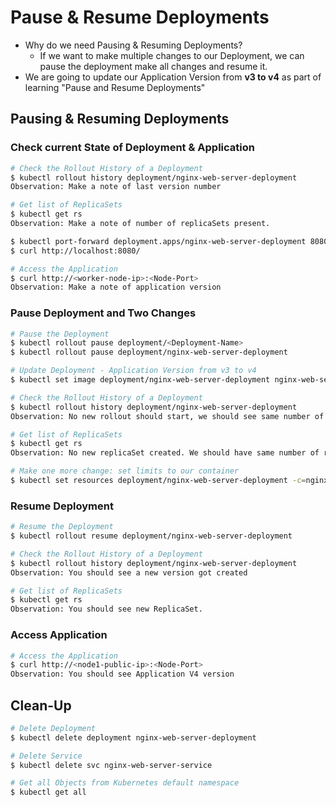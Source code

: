 # Pause & Resume Deployments

- Why do we need Pausing & Resuming Deployments?
    - If we want to make multiple changes to our Deployment, we can pause the deployment make all changes and resume it.
- We are going to update our Application Version from **v3 to v4** as part of learning "Pause and Resume Deployments"

## Pausing & Resuming Deployments
### Check current State of Deployment & Application
```bash
# Check the Rollout History of a Deployment
$ kubectl rollout history deployment/nginx-web-server-deployment
Observation: Make a note of last version number

# Get list of ReplicaSets
$ kubectl get rs
Observation: Make a note of number of replicaSets present.

$ kubectl port-forward deployment.apps/nginx-web-server-deployment 8080:80
$ curl http://localhost:8080/

# Access the Application 
$ curl http://<worker-node-ip>:<Node-Port>
Observation: Make a note of application version
```

### Pause Deployment and Two Changes
```bash
# Pause the Deployment
$ kubectl rollout pause deployment/<Deployment-Name>
$ kubectl rollout pause deployment/nginx-web-server-deployment

# Update Deployment - Application Version from v3 to v4
$ kubectl set image deployment/nginx-web-server-deployment nginx-web-server-v1=ssamantr/nginx-web-server-v1:1.0.0

# Check the Rollout History of a Deployment
$ kubectl rollout history deployment/nginx-web-server-deployment
Observation: No new rollout should start, we should see same number of versions as we check earlier with last version number matches which we have noted earlier.

# Get list of ReplicaSets
$ kubectl get rs
Observation: No new replicaSet created. We should have same number of replicaSets as earlier when we took note. 

# Make one more change: set limits to our container
$ kubectl set resources deployment/nginx-web-server-deployment -c=nginx-web-server-v1 --limits=cpu=20m,memory=30Mi
```

### Resume Deployment
```bash
# Resume the Deployment
$ kubectl rollout resume deployment/nginx-web-server-deployment

# Check the Rollout History of a Deployment
$ kubectl rollout history deployment/nginx-web-server-deployment
Observation: You should see a new version got created

# Get list of ReplicaSets
$ kubectl get rs
Observation: You should see new ReplicaSet.
```

### Access Application
```bash
# Access the Application 
$ curl http://<node1-public-ip>:<Node-Port>
Observation: You should see Application V4 version
```

## Clean-Up
```bash
# Delete Deployment
$ kubectl delete deployment nginx-web-server-deployment

# Delete Service
$ kubectl delete svc nginx-web-server-service

# Get all Objects from Kubernetes default namespace
$ kubectl get all
```